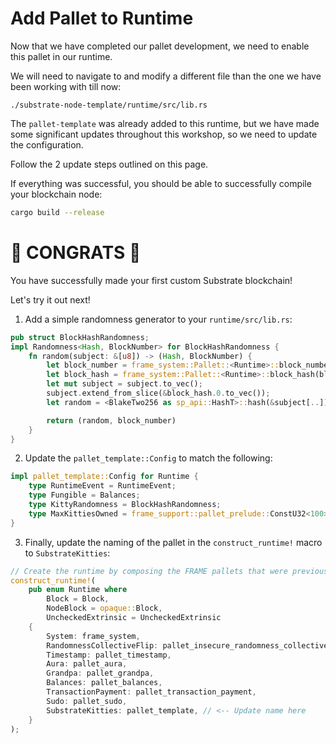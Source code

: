 # Add Pallet to Runtime

Now that we have completed our pallet development, we need to enable this pallet in our runtime.

We will need to navigate to and modify a different file than the one we have been working with till now:

```
./substrate-node-template/runtime/src/lib.rs
```

The `pallet-template` was already added to this runtime, but we have made some significant updates throughout this workshop, so we need to update the configuration.

Follow the 2 update steps outlined on this page.

If everything was successful, you should be able to successfully compile your blockchain node:

```bash
cargo build --release
```

# 🎉 CONGRATS 🎉

You have successfully made your first custom Substrate blockchain!

Let's try it out next!

<!-- slide:break -->

1. Add a simple randomness generator to your `runtime/src/lib.rs`:

```rust
pub struct BlockHashRandomness;
impl Randomness<Hash, BlockNumber> for BlockHashRandomness {
	fn random(subject: &[u8]) -> (Hash, BlockNumber) {
		let block_number = frame_system::Pallet::<Runtime>::block_number();
		let block_hash = frame_system::Pallet::<Runtime>::block_hash(block_number);
		let mut subject = subject.to_vec();
		subject.extend_from_slice(&block_hash.0.to_vec());
		let random = <BlakeTwo256 as sp_api::HashT>::hash(&subject[..]);

		return (random, block_number)
	}
}
```

2. Update the `pallet_template::Config` to match the following:

```rust
impl pallet_template::Config for Runtime {
	type RuntimeEvent = RuntimeEvent;
	type Fungible = Balances;
	type KittyRandomness = BlockHashRandomness;
	type MaxKittiesOwned = frame_support::pallet_prelude::ConstU32<100>;
}
```

3. Finally, update the naming of the pallet in the `construct_runtime!` macro to `SubstrateKitties`:

```rust
// Create the runtime by composing the FRAME pallets that were previously configured.
construct_runtime!(
	pub enum Runtime where
		Block = Block,
		NodeBlock = opaque::Block,
		UncheckedExtrinsic = UncheckedExtrinsic
	{
		System: frame_system,
		RandomnessCollectiveFlip: pallet_insecure_randomness_collective_flip,
		Timestamp: pallet_timestamp,
		Aura: pallet_aura,
		Grandpa: pallet_grandpa,
		Balances: pallet_balances,
		TransactionPayment: pallet_transaction_payment,
		Sudo: pallet_sudo,
		SubstrateKitties: pallet_template, // <-- Update name here
	}
);
```
